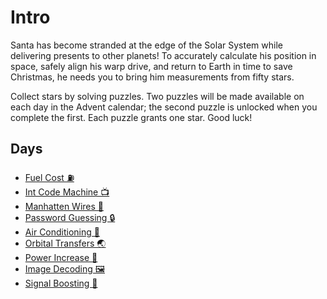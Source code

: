 # Intro

Santa has become stranded at the edge of the Solar System while delivering presents to other planets! To accurately calculate his position in space, safely align his warp drive, and return to Earth in time to save Christmas, he needs you to bring him measurements from fifty stars.

Collect stars by solving puzzles. Two puzzles will be made available on each day in the Advent calendar; the second puzzle is unlocked when you complete the first. Each puzzle grants one star. Good luck!

## Days

- [Fuel Cost ⛽](https://github.com/Ian-Cross/Advent-of-Code/blob/master/2019/1stDay/README.md)
- [Int Code Machine 📺](https://github.com/Ian-Cross/Advent-of-Code/blob/master/2019/2ndDay/README.md)
- [Manhatten Wires 🏢](https://github.com/Ian-Cross/Advent-of-Code/blob/master/2019/3rdDay/README.md)
- [Password Guessing 🔒](https://github.com/Ian-Cross/Advent-of-Code/blob/master/2019/4thDay/README.md)
- [Air Conditioning 🥶](https://github.com/Ian-Cross/Advent-of-Code/blob/master/2019/5thDay/README.md)
- [Orbital Transfers 🌏](https://github.com/Ian-Cross/Advent-of-Code/blob/master/2019/6thDay/README.md)
- [Power Increase 🔋](https://github.com/Ian-Cross/Advent-of-Code/blob/master/2019/7thDay/README.md)
- [Image Decoding 🖼️](https://github.com/Ian-Cross/Advent-of-Code/blob/master/2019/8thDay/README.md)
- [Signal Boosting 📡](https://github.com/Ian-Cross/Advent-of-Code/blob/master/2019/8thDay/README.md)
